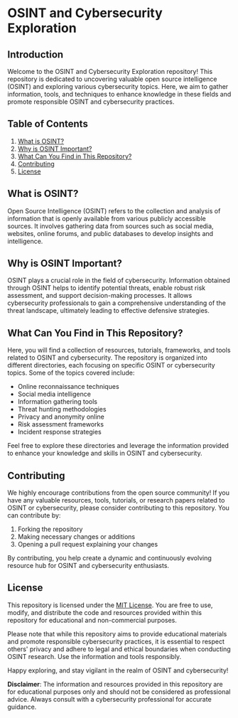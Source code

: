 # OSINT and Cybersecurity Exploration

## Introduction

Welcome to the OSINT and Cybersecurity Exploration repository! This repository is dedicated to uncovering valuable open source intelligence (OSINT) and exploring various cybersecurity topics. Here, we aim to gather information, tools, and techniques to enhance knowledge in these fields and promote responsible OSINT and cybersecurity practices.

## Table of Contents

1. [What is OSINT?](#what-is-osint)
2. [Why is OSINT Important?](#why-is-osint-important)
3. [What Can You Find in This Repository?](#what-can-you-find-in-this-repository)
4. [Contributing](#contributing)
5. [License](#license)

## What is OSINT?

Open Source Intelligence (OSINT) refers to the collection and analysis of information that is openly available from various publicly accessible sources. It involves gathering data from sources such as social media, websites, online forums, and public databases to develop insights and intelligence.

## Why is OSINT Important?

OSINT plays a crucial role in the field of cybersecurity. Information obtained through OSINT helps to identify potential threats, enable robust risk assessment, and support decision-making processes. It allows cybersecurity professionals to gain a comprehensive understanding of the threat landscape, ultimately leading to effective defensive strategies.

## What Can You Find in This Repository?

Here, you will find a collection of resources, tutorials, frameworks, and tools related to OSINT and cybersecurity. The repository is organized into different directories, each focusing on specific OSINT or cybersecurity topics. Some of the topics covered include:

- Online reconnaissance techniques
- Social media intelligence
- Information gathering tools
- Threat hunting methodologies
- Privacy and anonymity online
- Risk assessment frameworks
- Incident response strategies

Feel free to explore these directories and leverage the information provided to enhance your knowledge and skills in OSINT and cybersecurity.

## Contributing

We highly encourage contributions from the open source community! If you have any valuable resources, tools, tutorials, or research papers related to OSINT or cybersecurity, please consider contributing to this repository. You can contribute by:

1. Forking the repository
2. Making necessary changes or additions
3. Opening a pull request explaining your changes

By contributing, you help create a dynamic and continuously evolving resource hub for OSINT and cybersecurity enthusiasts.

## License

This repository is licensed under the [MIT License](LICENSE). You are free to use, modify, and distribute the code and resources provided within this repository for educational and non-commercial purposes.

Please note that while this repository aims to provide educational materials and promote responsible cybersecurity practices, it is essential to respect others' privacy and adhere to legal and ethical boundaries when conducting OSINT research. Use the information and tools responsibly.

Happy exploring, and stay vigilant in the realm of OSINT and cybersecurity!

**Disclaimer**: The information and resources provided in this repository are for educational purposes only and should not be considered as professional advice. Always consult with a cybersecurity professional for accurate guidance.

